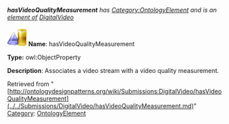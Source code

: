 ___hasVideoQualityMeasurement__ has [Category:OntologyElement](../../Category/OntologyElement.md "Category:OntologyElement") and is an [element of](../../Property/ElementOf.md "Property:ElementOf") [DigitalVideo](../../Submissions/DigitalVideo.md "Submissions:DigitalVideo")_


  




[![ObjectProperty](../../images/thumb/c/c3/ObjectProperty.gif/45px-ObjectProperty.gif)](../../Image/ObjectProperty.gif.md "ObjectProperty")
__Name__: hasVideoQualityMeasurement 


__Type:__ owl:ObjectProperty 


__Description__: Associates a video stream with a video quality measurement. 





Retrieved from "[http://ontologydesignpatterns.org/wiki/Submissions:DigitalVideo/hasVideoQualityMeasurement](../../Submissions/DigitalVideo/hasVideoQualityMeasurement.md)"
 [Category](http://ontologydesignpatterns.org/wiki/Special:Categories "Special:Categories"): [OntologyElement](../../Category/OntologyElement.md "Category:OntologyElement")